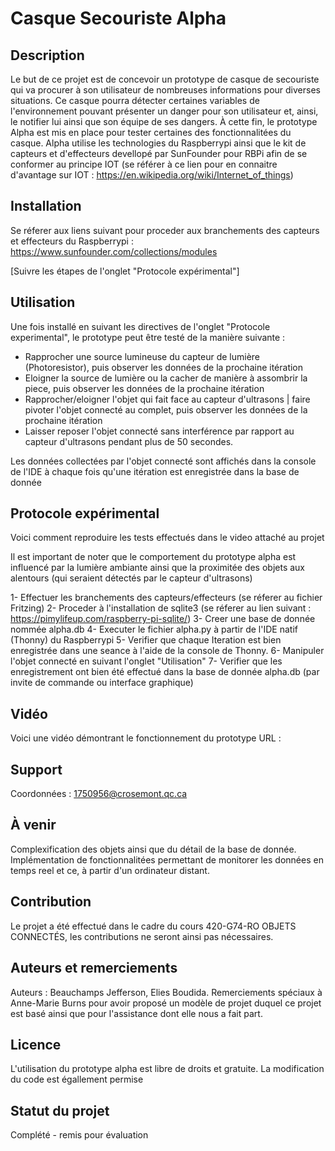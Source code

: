 # Casque Secouriste Alpha

## Description
Le but de ce projet est de concevoir un prototype de casque de secouriste qui va procurer à son utilisateur de nombreuses informations pour diverses situations. Ce casque pourra détecter certaines variables de l'environnement pouvant présenter un danger pour son utilisateur et, ainsi, le notifier lui ainsi que son équipe de ses dangers. À cette fin, le prototype Alpha est mis en place pour tester certaines des fonctionnalitées du casque. 
Alpha utilise les technologies du Raspberrypi ainsi que le kit de capteurs et d'effecteurs devellopé par SunFounder pour RBPi afin de se conformer au principe IOT (se référer à ce lien pour en connaitre d'avantage sur IOT : https://en.wikipedia.org/wiki/Internet_of_things)

## Installation
Se réferer aux liens suivant pour proceder aux branchements des capteurs et effecteurs du Raspberrypi : https://www.sunfounder.com/collections/modules

[Suivre les étapes de l'onglet "Protocole expérimental"]

## Utilisation
Une fois installé en suivant les directives de l'onglet "Protocole experimental", le prototype peut être testé de la manière suivante :

- Rapprocher une source lumineuse du capteur de lumière (Photoresistor), puis observer les données de la prochaine itération
- Eloigner la source de lumière ou la cacher de manière à assombrir la piece, puis observer les données de la prochaine itération
- Rapprocher/eloigner l'objet qui fait face au capteur d'ultrasons | faire pivoter l'objet connecté au complet, puis observer les données de la prochaine itération
- Laisser reposer l'objet connecté sans interférence par rapport au capteur d'ultrasons pendant plus de 50 secondes.

Les données collectées par l'objet connecté sont affichés dans la console de l'IDE à chaque fois qu'une itération est enregistrée dans la base de donnée

## Protocole expérimental
Voici comment reproduire les tests effectués dans le video attaché au projet

Il est important de noter que le comportement du prototype alpha est influencé par la lumière ambiante ainsi que la proximitée des objets aux alentours (qui seraient détectés par le capteur d'ultrasons)

1- Effectuer les branchements des capteurs/effecteurs (se réferer au fichier Fritzing)
2- Proceder à l'installation de sqlite3 (se réferer au lien suivant : https://pimylifeup.com/raspberry-pi-sqlite/)
3- Creer une base de donnée nommée alpha.db
4- Executer le fichier alpha.py à partir de l'IDE natif (Thonny) du Raspberrypi
5- Verifier que chaque Iteration est bien enregistrée dans une seance à l'aide de la console de Thonny.
6- Manipuler l'objet connecté en suivant l'onglet "Utilisation"
7- Verifier que les enregistrement ont bien été effectué dans la base de donnée alpha.db (par invite de commande ou interface graphique)

## Vidéo
Voici une vidéo démontrant le fonctionnement du prototype
URL : 

## Support
Coordonnées : 1750956@crosemont.qc.ca

## À venir
Complexification des objets ainsi que du détail de la base de donnée. Implémentation de fonctionnalitées permettant de monitorer les données en temps reel et ce, à partir d'un ordinateur distant.

## Contribution
Le projet a été effectué dans le cadre du cours 420-G74-RO OBJETS CONNECTÉS, les contributions ne seront ainsi pas nécessaires.

## Auteurs et remerciements
Auteurs : Beauchamps Jefferson, Elies Boudida.
Remerciements spéciaux à Anne-Marie Burns pour avoir proposé un modèle de projet duquel ce projet est basé ainsi que pour l'assistance dont elle nous a fait part.

## Licence
L'utilisation du prototype alpha est libre de droits et gratuite. La modification du code est égallement permise

## Statut du projet
Complété - remis pour évaluation

